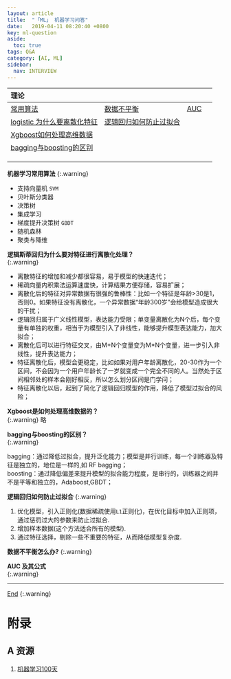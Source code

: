 ```yaml
---
layout: article
title:  "「ML」 机器学习问答"
date:   2019-04-11 08:20:40 +0800
key: ml-question
aside:
  toc: true
tags: Q&A
category: [AI, ML]
sidebar:
  nav: INTERVIEW
---
```

<span id='head'></span>  


<!--more-->

| 理论 |  |  |  |
| :--- | --- | --- | --- |
|  [常用算法](#foundation)  |  [数据不平衡](#data_not_balance)  | [AUC](#auc)  |   |
| [logistic 为什么要离散化特征](#logistic) | [逻辑回归如何防止过拟合](#logistic_overfit) |  |  |
|  [Xgboost如何处理高维数据](#xgboost)  |    |   |   |
|  [bagging与boosting的区别](#bagging_boosting)  |    |   |   |
|    |    |   |   |
|    |    |   |   |
|    |    |   |   |


<span id="foundation">    </span>    

**机器学习常用算法**
{:.warning}   
+ 支持向量机 `SVM`   
+ 贝叶斯分类器    
+ 决策树    
+ 集成学习     
+ 梯度提升决策树 `GBDT`    
+ 随机森林    
+ 聚类与降维    

<span id="logistic">    </span>    

**逻辑斯蒂回归为什么要对特征进行离散化处理？**    
{:.warning}
- 离散特征的增加和减少都很容易，易于模型的快速迭代；    
- 稀疏向量内积乘法运算速度快，计算结果方便存储，容易扩展；    
- 离散化后的特征对异常数据有很强的鲁棒性：比如一个特征是年龄>30是1，否则0。如果特征没有离散化，一个异常数据“年龄300岁”会给模型造成很大的干扰；    
- 逻辑回归属于广义线性模型，表达能力受限；单变量离散化为N个后，每个变量有单独的权重，相当于为模型引入了非线性，能够提升模型表达能力，加大拟合；     
- 离散化后可以进行特征交叉，由M+N个变量变为M*N个变量，进一步引入非线性，提升表达能力；    
- 特征离散化后，模型会更稳定，比如如果对用户年龄离散化，20-30作为一个区间，不会因为一个用户年龄长了一岁就变成一个完全不同的人。当然处于区间相邻处的样本会刚好相反，所以怎么划分区间是门学问；      
- 特征离散化以后，起到了简化了逻辑回归模型的作用，降低了模型过拟合的风险；     

<span id="xgboost">    </span>    

**Xgboost是如何处理高维数据的？**    
{:.warning}
略


<span id="bagging_boosting">    </span>    

**bagging与boosting的区别？**    
{:.warning}

bagging：通过降低过拟合，提升泛化能力；模型是并行训练，每一个训练器及特征是独立的，地位是一样的,如 RF bagging；      
boosting：通过降低偏差来提升模型的拟合能力程度，是串行的，训练器之间并不是平等和独立的，Adaboost,GBDT；   


<span id="logistic_overfit">    </span>   

**逻辑回归如何防止过拟合**
{:.warning}
1. 优化模型，引入正则化(数据稀疏使用`L1`正则化)，在优化目标中加入正则项，通过惩罚过大的参数来防止过拟合.
2. 增加样本数据(这个方法适合所有的模型).
3. 通过特征选择，剔除一些不重要的特征，从而降低模型复杂度.


<span id="data_not_balance">    </span>   

**数据不平衡怎么办?**
{:.warning}

<span id="auc">    </span>   

**AUC 及其公式**    
{:.warning}   

-------------------  
[End](#head)
{:.warning}  

# 附录
## A 资源
1. [机器学习100天](https://github.com/Avik-Jain/100-Days-of-ML-Code-Chinese-Version)    
